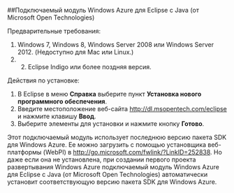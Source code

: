##Подключаемый модуль Windows Azure для Eclipse с Java (от Microsoft Open Technologies)

Предварительные требования:

1.	Windows 7, Windows 8, Windows Server 2008 или Windows Server 2012. (Недоступно для Mac или Linux.)
2.	2. Eclipse Indigo или более поздняя версия.

Действия по установке:

1. В Eclipse в меню **Справка** выберите пункт **Установка нового программного обеспечения**.
2. Введите местоположение веб-сайта <http://dl.msopentech.com/eclipse> и нажмите клавишу **Ввод**.
3. Выберите элементы для установки и нажмите кнопку **Готово**.

Этот подключаемый модуль использует последнюю версию пакета SDK для Windows Azure. Ее можно загрузить с помощью установщика веб-платформы (WebPI) в <http://go.microsoft.com/fwlink/?LinkID=252838>. Но даже если она не установлена, при создании первого проекта развертывания Windows Azure подключаемый модуль Windows Azure для Eclipse с Java (от Microsoft Open Technologies) автоматически установит соответствующую версию пакета SDK для Windows Azure. 


